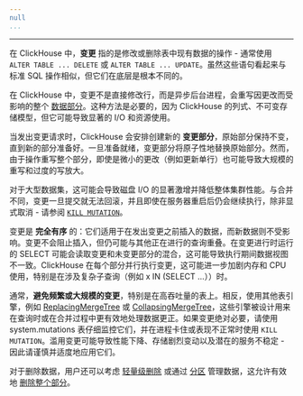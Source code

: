```yaml
---
null
...
```

---

在 ClickHouse 中，**变更** 指的是修改或删除表中现有数据的操作 - 通常使用 `ALTER TABLE ... DELETE` 或 `ALTER TABLE ... UPDATE`。虽然这些语句看起来与标准 SQL 操作相似，但它们在底层是根本不同的。

在 ClickHouse 中，变更不是直接修改行，而是异步后台进程，会重写因更改而受影响的整个 [数据部分](/parts)。这种方法是必要的，因为 ClickHouse 的列式、不可变存储模型，但它可能导致显著的 I/O 和资源使用。

当发出变更请求时，ClickHouse 会安排创建新的 **变更部分**，原始部分保持不变，直到新的部分准备好。一旦准备就绪，变更部分将原子性地替换原始部分。然而，由于操作重写整个部分，即使是微小的更改（例如更新单行）也可能导致大规模的重写和过度的写放大。

对于大型数据集，这可能会导致磁盘 I/O 的显著激增并降低整体集群性能。与合并不同，变更一旦提交就无法回滚，并且即使在服务器重启后仍会继续执行，除非显式取消 - 请参阅 [`KILL MUTATION`](/sql-reference/statements/kill#kill-mutation)。

变更是 **完全有序** 的：它们适用于在发出变更之前插入的数据，而新数据则不受影响。变更不会阻止插入，但仍可能与其他正在进行的查询重叠。在变更进行时运行的 SELECT 可能会读取变更和未变更部分的混合，这可能导致执行期间数据视图不一致。ClickHouse 在每个部分并行执行变更，这可能进一步加剧内存和 CPU 使用，特别是在涉及复杂子查询（例如 x IN (SELECT ...））时。

通常，**避免频繁或大规模的变更**，特别是在高吞吐量的表上。相反，使用其他表引擎，例如 [ReplacingMergeTree](/guides/replacing-merge-tree) 或 [CollapsingMergeTree](/engines/table-engines/mergetree-family/collapsingmergetree)，这些引擎被设计用来在查询时或在合并过程中更有效地处理数据更正。如果变更绝对必要，请使用 system.mutations 表仔细监控它们，并在进程卡住或表现不正常时使用 `KILL MUTATION`。滥用变更可能导致性能下降、存储剧烈变动以及潜在的服务不稳定 - 因此请谨慎并适度地应用它们。

对于删除数据，用户还可以考虑 [轻量级删除](/guides/developer/lightweight-delete) 或通过 [分区](/best-practices/choosing-a-partitioning-key) 管理数据，这允许有效地 [删除整个部分](/sql-reference/statements/alter/partition#drop-partitionpart)。
